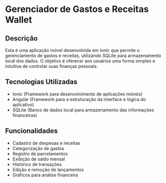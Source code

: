 # Gerenciador de Gastos e Receitas Wallet 

## Descrição

Esta é uma aplicação móvel desenvolvida em Ionic que permite o gerenciamento de gastos e receitas, utilizando SQLite para armazenamento local dos dados. 
O objetivo é oferecer aos usuários uma forma simples e intuitiva de controlar suas finanças pessoais.

## Tecnologias Utilizadas 

* Ionic (Framework para desenvolvimento de aplicações móveis)
* Angular (Framework para a estruturação da interface e lógica do aplicativo)
* SQLite (Banco de dados local para armazenamento das informações financeiras)

## Funcionalidades

* Cadastro de despesas e receitas
* Categorização de gastos
* Registro de parcelamentos
* Exibição de saldo mensal
* Histórico de transações
* Edição e remoção de lançamentos
* Gráficos para análise financeira
